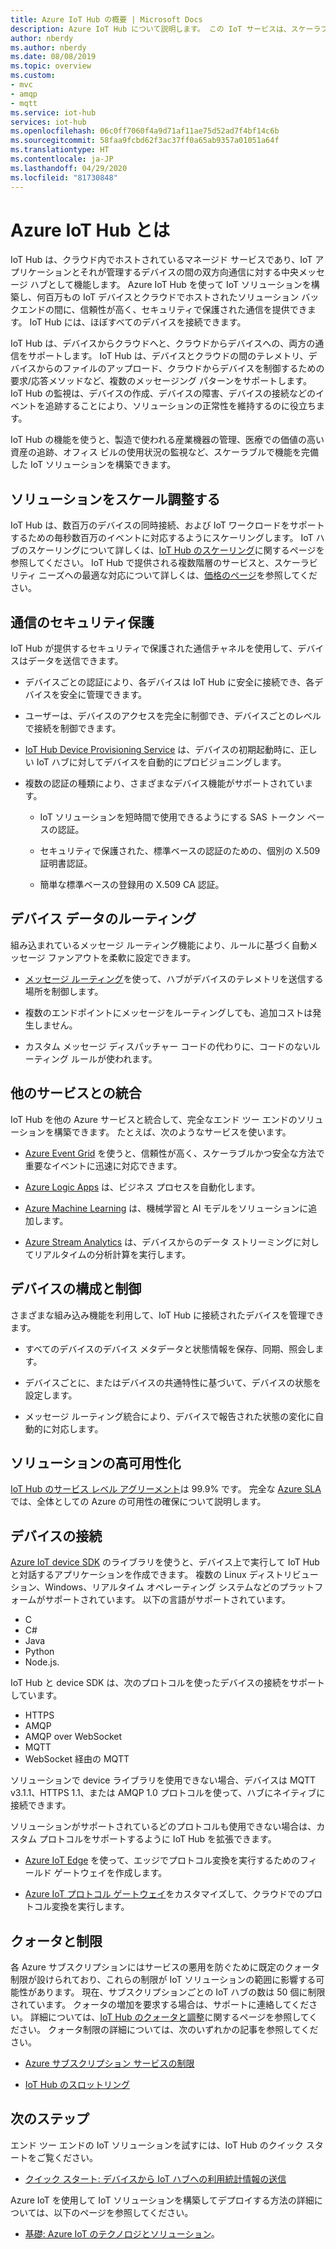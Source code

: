 ```yaml
---
title: Azure IoT Hub の概要 | Microsoft Docs
description: Azure IoT Hub について説明します。 この IoT サービスは、スケーラブルなデータ インジェスト、デバイスの管理、およびセキュリティを目的として作成されています。
author: nberdy
ms.author: nberdy
ms.date: 08/08/2019
ms.topic: overview
ms.custom:
- mvc
- amqp
- mqtt
ms.service: iot-hub
services: iot-hub
ms.openlocfilehash: 06c0ff7060f4a9d71af11ae75d52ad7f4bf14c6b
ms.sourcegitcommit: 58faa9fcbd62f3ac37ff0a65ab9357a01051a64f
ms.translationtype: HT
ms.contentlocale: ja-JP
ms.lasthandoff: 04/29/2020
ms.locfileid: "81730848"
---
```

# <a name="what-is-azure-iot-hub"></a>Azure IoT Hub とは

IoT Hub は、クラウド内でホストされているマネージド サービスであり、IoT アプリケーションとそれが管理するデバイスの間の双方向通信に対する中央メッセージ ハブとして機能します。 Azure IoT Hub を使って IoT ソリューションを構築し、何百万もの IoT デバイスとクラウドでホストされたソリューション バックエンドの間に、信頼性が高く、セキュリティで保護された通信を提供できます。 IoT Hub には、ほぼすべてのデバイスを接続できます。

IoT Hub は、デバイスからクラウドへと、クラウドからデバイスへの、両方の通信をサポートします。 IoT Hub は、デバイスとクラウドの間のテレメトリ、デバイスからのファイルのアップロード、クラウドからデバイスを制御するための要求/応答メソッドなど、複数のメッセージング パターンをサポートします。 IoT Hub の監視は、デバイスの作成、デバイスの障害、デバイスの接続などのイベントを追跡することにより、ソリューションの正常性を維持するのに役立ちます。

IoT Hub の機能を使うと、製造で使われる産業機器の管理、医療での価値の高い資産の追跡、オフィス ビルの使用状況の監視など、スケーラブルで機能を完備した IoT ソリューションを構築できます。

## <a name="scale-your-solution"></a>ソリューションをスケール調整する

IoT Hub は、数百万のデバイスの同時接続、および IoT ワークロードをサポートするための毎秒数百万のイベントに対応するようにスケーリングします。 IoT ハブのスケーリングについて詳しくは、[IoT Hub のスケーリング](iot-hub-scaling.md?branch=release-iotbasic)に関するページを参照してください。 IoT Hub で提供される複数階層のサービスと、スケーラビリティ ニーズへの最適な対応について詳しくは、[価格のページ](https://azure.microsoft.com/pricing/details/iot-hub/)を参照してください。

## <a name="secure-your-communications"></a>通信のセキュリティ保護

IoT Hub が提供するセキュリティで保護された通信チャネルを使用して、デバイスはデータを送信できます。

* デバイスごとの認証により、各デバイスは IoT Hub に安全に接続でき、各デバイスを安全に管理できます。

* ユーザーは、デバイスのアクセスを完全に制御でき、デバイスごとのレベルで接続を制御できます。

* [IoT Hub Device Provisioning Service](https://docs.microsoft.com/azure/iot-dps/) は、デバイスの初期起動時に、正しい IoT ハブに対してデバイスを自動的にプロビジョニングします。

* 複数の認証の種類により、さまざまなデバイス機能がサポートされています。

  * IoT ソリューションを短時間で使用できるようにする SAS トークン ベースの認証。

  * セキュリティで保護された、標準ベースの認証のための、個別の X.509 証明書認証。

  * 簡単な標準ベースの登録用の X.509 CA 認証。

## <a name="route-device-data"></a>デバイス データのルーティング

組み込まれているメッセージ ルーティング機能により、ルールに基づく自動メッセージ ファンアウトを柔軟に設定できます。

* [メッセージ ルーティング](iot-hub-devguide-messages-d2c.md)を使って、ハブがデバイスのテレメトリを送信する場所を制御します。

* 複数のエンドポイントにメッセージをルーティングしても、追加コストは発生しません。

* カスタム メッセージ ディスパッチャー コードの代わりに、コードのないルーティング ルールが使われます。

## <a name="integrate-with-other-services"></a>他のサービスとの統合

IoT Hub を他の Azure サービスと統合して、完全なエンド ツー エンドのソリューションを構築できます。 たとえば、次のようなサービスを使います。

* [Azure Event Grid](https://docs.microsoft.com/azure/event-grid/) を使うと、信頼性が高く、スケーラブルかつ安全な方法で重要なイベントに迅速に対応できます。

* [Azure Logic Apps](https://docs.microsoft.com/azure/logic-apps/) は、ビジネス プロセスを自動化します。

* [Azure Machine Learning](https://docs.microsoft.com/azure/machine-learning/) は、機械学習と AI モデルをソリューションに追加します。

* [Azure Stream Analytics](https://docs.microsoft.com/azure/stream-analytics/) は、デバイスからのデータ ストリーミングに対してリアルタイムの分析計算を実行します。

## <a name="configure-and-control-your-devices"></a>デバイスの構成と制御

さまざまな組み込み機能を利用して、IoT Hub に接続されたデバイスを管理できます。

* すべてのデバイスのデバイス メタデータと状態情報を保存、同期、照会します。

* デバイスごとに、またはデバイスの共通特性に基づいて、デバイスの状態を設定します。

* メッセージ ルーティング統合により、デバイスで報告された状態の変化に自動的に対応します。

## <a name="make-your-solution-highly-available"></a>ソリューションの高可用性化

[IoT Hub のサービス レベル アグリーメント](https://azure.microsoft.com/support/legal/sla/iot-hub/)は 99.9% です。 完全な [Azure SLA](https://azure.microsoft.com/support/legal/sla/) では、全体としての Azure の可用性の確保について説明します。

## <a name="connect-your-devices"></a>デバイスの接続

[Azure IoT device SDK](https://docs.microsoft.com/azure/iot-hub/iot-hub-devguide-sdks) のライブラリを使うと、デバイス上で実行して IoT Hub と対話するアプリケーションを作成できます。 複数の Linux ディストリビューション、Windows、リアルタイム オペレーティング システムなどのプラットフォームがサポートされています。 以下の言語がサポートされています。

* C
* C#
* Java
* Python
* Node.js.

IoT Hub と device SDK は、次のプロトコルを使ったデバイスの接続をサポートしています。

* HTTPS
* AMQP
* AMQP over WebSocket
* MQTT
* WebSocket 経由の MQTT

ソリューションで device ライブラリを使用できない場合、デバイスは MQTT v3.1.1、HTTPS 1.1、または AMQP 1.0 プロトコルを使って、ハブにネイティブに接続できます。

ソリューションがサポートされているどのプロトコルも使用できない場合は、カスタム プロトコルをサポートするように IoT Hub を拡張できます。

* [Azure IoT Edge](https://docs.microsoft.com/azure/iot-edge/) を使って、エッジでプロトコル変換を実行するためのフィールド ゲートウェイを作成します。

* [Azure IoT プロトコル ゲートウェイ](https://github.com/Azure/azure-iot-protocol-gateway/blob/master/README.md)をカスタマイズして、クラウドでのプロトコル変換を実行します。

## <a name="quotas-and-limits"></a>クォータと制限

各 Azure サブスクリプションにはサービスの悪用を防ぐために既定のクォータ制限が設けられており、これらの制限が IoT ソリューションの範囲に影響する可能性があります。 現在、サブスクリプションごとの IoT ハブの数は 50 個に制限されています。 クォータの増加を要求する場合は、サポートに連絡してください。 詳細については、[IoT Hub のクォータと調整](iot-hub-devguide-quotas-throttling.md)に関するページを参照してください。 クォータ制限の詳細については、次のいずれかの記事を参照してください。

* [Azure サブスクリプション サービスの制限](../azure-resource-manager/management/azure-subscription-service-limits.md)

* [IoT Hub のスロットリング](https://azure.microsoft.com/blog/iot-hub-throttling-and-you/)

## <a name="next-steps"></a>次のステップ

エンド ツー エンドの IoT ソリューションを試すには、IoT Hub のクイック スタートをご覧ください。

* [クイック スタート: デバイスから IoT ハブへの利用統計情報の送信](quickstart-send-telemetry-node.md)

Azure IoT を使用して IoT ソリューションを構築してデプロイする方法の詳細については、以下のページを参照してください。

* [基礎: Azure IoT のテクノロジとソリューション](../iot-fundamentals/iot-services-and-technologies.md)。